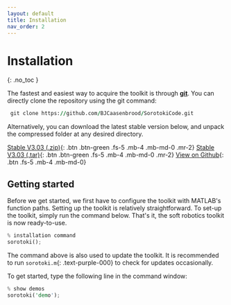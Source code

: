```yaml
---
layout: default
title: Installation 
nav_order: 2
---
```


# Installation
{: .no_toc }

The fastest and easiest way to acquire the toolkit is through [**git**](https://git-scm.com/downloads). You can directly clone the repository using the git command:

```fortran
 git clone https://github.com/BJCaasenbrood/SorotokiCode.git
```

Alternatively, you can download the latest stable version below, and unpack the compressed folder at any desired directory. 

[Stable V3.03 (.zip)](https://github.com/BJCaasenbrood/SorotokiCode/zipball/master){: .btn .btn-green .fs-5 .mb-4 .mb-md-0 .mr-2} [Stable V3.03 (.tar)](https://github.com/BJCaasenbrood/SorotokiCode/tarball/master){: .btn .btn-green .fs-5 .mb-4 .mb-md-0 .mr-2} [View on Github](https://github.com/BJCaasenbrood/SorotokiCode){: .btn .fs-5 .mb-4 .mb-md-0}  


## Getting started
Before we get started, we first have to configure the toolkit with MATLAB's function paths. Setting up the toolkit is relatively straightforward. To set-up the toolkit, simply run the command below. That's it, the soft robotics toolkit is now ready-to-use. 
```rust
% installation command
sorotoki();
```
The command above is also used to update the toolkit. It is recommended to run `sorotoki.m`{: .text-purple-000} to check for updates occasionally. 

To get started, type the following line in the command window:
```rust
% show demos
sorotoki('demo');
```

